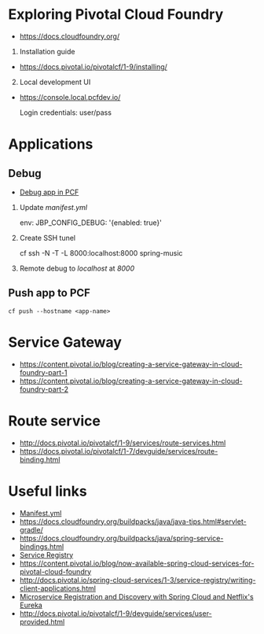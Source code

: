 # Exploring Pivotal Cloud Foundry 

  - https://docs.cloudfoundry.org/



1. Installation guide

  - https://docs.pivotal.io/pivotalcf/1-9/installing/
    
2. Local development UI

  - https://console.local.pcfdev.io/
    
    Login credentials: user/pass
    
# Applications

## Debug

 - [Debug app in PCF](https://discuss.pivotal.io/hc/en-us/articles/221317307-How-to-remotely-debug-Java-applications-on-PCF-)

1. Update _manifest.yml_

	env:
	 JBP_CONFIG_DEBUG: '{enabled: true}'


2. Create SSH tunel 
	
	cf ssh -N -T -L 8000:localhost:8000 spring-music

3. Remote debug to _localhost_ at _8000_


## Push app to PCF

    cf push --hostname <app-name>
    

# Service Gateway

  - https://content.pivotal.io/blog/creating-a-service-gateway-in-cloud-foundry-part-1
  - https://content.pivotal.io/blog/creating-a-service-gateway-in-cloud-foundry-part-2

# Route service
    
  - http://docs.pivotal.io/pivotalcf/1-9/services/route-services.html
  - https://docs.pivotal.io/pivotalcf/1-7/devguide/services/route-binding.html
    
    
# Useful links

  - [Manifest.yml](https://docs.cloudfoundry.org/devguide/deploy-apps/manifest.html)
  - https://docs.cloudfoundry.org/buildpacks/java/java-tips.html#servlet-gradle/ 
  - https://docs.cloudfoundry.org/buildpacks/java/spring-service-bindings.html
  - [Service Registry](http://docs.pivotal.io/spring-cloud-services/1-3/service-registry/resources.html)
  - https://content.pivotal.io/blog/now-available-spring-cloud-services-for-pivotal-cloud-foundry
  - http://docs.pivotal.io/spring-cloud-services/1-3/service-registry/writing-client-applications.html
  - [Microservice Registration and Discovery with Spring Cloud and Netflix's Eureka](https://spring.io/blog/2015/01/20/microservice-registration-and-discovery-with-spring-cloud-and-netflix-s-eureka)  
  - http://docs.pivotal.io/pivotalcf/1-9/devguide/services/user-provided.html